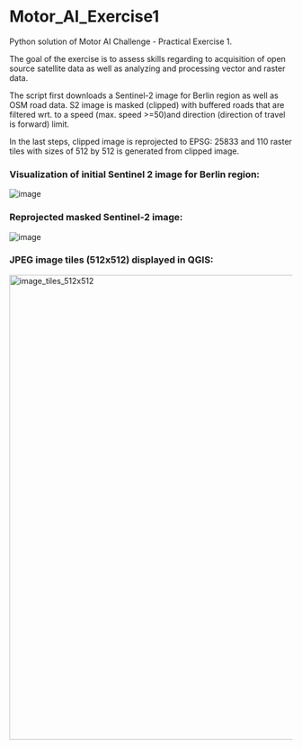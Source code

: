 # Motor_AI_Exercise1

Python solution of Motor AI Challenge - Practical Exercise 1. 

The goal of the exercise is to assess skills regarding to acquisition of open source satellite data as well as analyzing and processing vector and raster data.

The script first downloads a Sentinel-2 image for Berlin region as well as OSM road data. S2 image is masked (clipped) with buffered roads that are filtered wrt. to a speed (max. speed >=50)and direction (direction of travel is forward) limit. 

In the last steps, clipped image is reprojected to EPSG: 25833 and 110 raster tiles with sizes of 512 by 512 is generated from clipped image.

### Visualization of initial Sentinel 2 image for Berlin region:

![image](https://github.com/user-attachments/assets/90a91ebf-7902-4aca-bd46-66bf38475e86)

### Reprojected masked Sentinel-2 image:

![image](https://github.com/user-attachments/assets/8db300ec-9b53-433b-a114-8ce2fbe31ec7)

### JPEG image tiles (512x512) displayed in QGIS:
<img width="827" alt="image_tiles_512x512" src="https://github.com/user-attachments/assets/ac0c5ec7-9bc9-4ce5-8443-8543d7a3802e">



